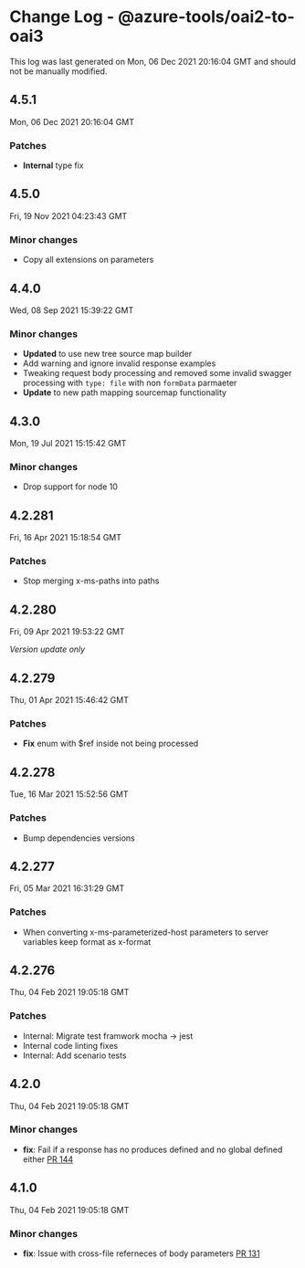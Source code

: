 # Change Log - @azure-tools/oai2-to-oai3

This log was last generated on Mon, 06 Dec 2021 20:16:04 GMT and should not be manually modified.

## 4.5.1
Mon, 06 Dec 2021 20:16:04 GMT

### Patches

- **Internal** type fix

## 4.5.0
Fri, 19 Nov 2021 04:23:43 GMT

### Minor changes

- Copy all extensions on parameters

## 4.4.0
Wed, 08 Sep 2021 15:39:22 GMT

### Minor changes

- **Updated** to use new tree source map builder
- Add warning and ignore invalid response examples
- Tweaking request body processing and removed some invalid swagger  processing with `type: file` with non `formData` parmaeter
-  **Update** to new path mapping sourcemap functionality

## 4.3.0
Mon, 19 Jul 2021 15:15:42 GMT

### Minor changes

- Drop support for node 10

## 4.2.281
Fri, 16 Apr 2021 15:18:54 GMT

### Patches

- Stop merging x-ms-paths into paths

## 4.2.280
Fri, 09 Apr 2021 19:53:22 GMT

_Version update only_

## 4.2.279
Thu, 01 Apr 2021 15:46:42 GMT

### Patches

- **Fix** enum with $ref inside not being processed

## 4.2.278
Tue, 16 Mar 2021 15:52:56 GMT

### Patches

- Bump dependencies versions

## 4.2.277
Fri, 05 Mar 2021 16:31:29 GMT

### Patches

- When converting x-ms-parameterized-host parameters to server variables keep format as x-format

## 4.2.276
Thu, 04 Feb 2021 19:05:18 GMT

### Patches

- Internal: Migrate test framwork mocha -> jest
- Internal code linting fixes
- Internal: Add scenario tests

## 4.2.0
Thu, 04 Feb 2021 19:05:18 GMT

### Minor changes

- **fix**: Fail if a response has no produces defined and no global defined either [PR 144](https://github.com/Azure/perks/pull/144)

## 4.1.0
Thu, 04 Feb 2021 19:05:18 GMT

### Minor changes

- **fix**: Issue with cross-file referneces of body parameters [PR 131](https://github.com/Azure/perks/pull/131)

